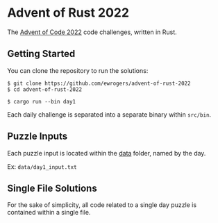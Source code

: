 # Advent of Rust 2022

The [Advent of Code 2022](https://adventofcode.com/2022) code challenges, written in Rust.

## Getting Started

You can clone the repository to run the solutions:

```shell
$ git clone https://github.com/ewrogers/advent-of-rust-2022
$ cd advent-of-rust-2022

$ cargo run --bin day1
```

Each daily challenge is separated into a separate binary within `src/bin`.

## Puzzle Inputs

Each puzzle input is located within the [data](./data) folder, named by the day.

Ex: `data/day1_input.txt`

## Single File Solutions

For the sake of simplicity, all code related to a single day puzzle is contained within a single file.
